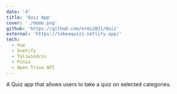 ```yaml
---
date: '4'
title: 'Quiz App'
cover: './demo.png'
github: 'https://github.com/ermi2021/Quiz'
external: 'https://takeaquizz.netlify.app/'
tech:
  - Vue
  - Vuetify
  - Taliwindcss
  - Pinia
  - Open Triva API
---
```

A Quiz app that allows users to take a quiz on selected categories.
